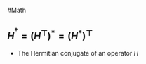 #Math 
## $\displaystyle H^{^{\dagger}}=(H^{\top})^{*}=(H^{*})^{\top}$
* The Hermitian conjugate of an operator $\displaystyle H$